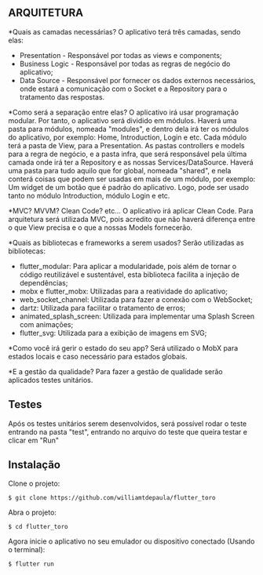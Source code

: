## ARQUITETURA

*Quais as camadas necessárias?
O aplicativo terá três camadas, sendo elas:
* Presentation - Responsável por todas as views e components;
* Business Logic - Responsável por todas as regras de negócio do aplicativo;
* Data Source - Responsável por fornecer os dados externos necessários, onde estará a comunicação com o Socket e a Repository para o tratamento das respostas.

*Como será a separação entre elas?
O aplicativo irá usar programação modular. Por tanto, o aplicativo será dividido em módulos.
Haverá uma pasta para módulos, nomeada "modules", e dentro dela irá ter os módulos do aplicativo, por exemplo: Home, Introduction, Login e etc. Cada módulo terá a pasta de View, para a Presentation. As pastas controllers e models para a regra de negócio, e a pasta infra, que será responsável pela última camada onde irá ter a Repository e as nossas Services/DataSource.
Haverá uma pasta para tudo aquilo que for global, nomeada "shared", e nela conterá coisas que podem ser usadas em mais de um módulo, por exemplo: Um widget de um botão que é padrão do aplicativo. Logo, pode ser usado tanto no módulo Introduction, módulo Login e etc.

*MVC? MVVM? Clean Code? etc...
O aplicativo irá aplicar Clean Code. Para arquitetura será utilizada MVC, pois acredito que não haverá diferença entre o que View precisa e o que a nossas Models fornecerão.

*Quais as bibliotecas e frameworks a serem usados?
Serão utilizadas as bibliotecas:
* flutter_modular: Para aplicar a modularidade, pois além de tornar o código reutilizável e sustentável, esta biblioteca facilita a injeção de dependências;
* mobx e flutter_mobx: Utilizadas para a reatividade do aplicativo;
* web_socket_channel: Utilizada para fazer a conexão com o WebSocket;
* dartz: Utilizada para facilitar o tratamento de erros;
* animated_splash_screen: Utilizada para implementar uma Splash Screen com animações;
* flutter_svg: Utilizada para a exibição de imagens em SVG;

*Como você irá gerir o estado do seu app?
Será utilizado o MobX para estados locais e caso necessário para estados globais.

*E a gestão da qualidade?
Para fazer a gestão de qualidade serão aplicados testes unitários.

## Testes

Após os testes unitários serem desenvolvidos, será possível rodar o teste entrando na pasta "test", entrando no arquivo do teste que queira testar e clicar em "Run"

## Instalação

Clone o projeto:
```
$ git clone https://github.com/williamtdepaula/flutter_toro
```

Abra o projeto:
```
$ cd flutter_toro
```

Agora inicie o aplicativo no seu emulador ou dispositivo conectado (Usando o terminal):
```
$ flutter run


